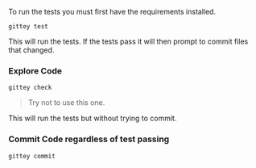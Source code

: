 <!--bl
(filemeta
    (title "Run the tests"))
/bl-->

To run the tests you must first have the requirements installed.

`gittey test`

This will run the tests. If the tests pass it will then prompt to commit files that changed.

### Explore Code

`gittey check`

> Try not to use this one.

This will run the tests but without trying to commit.

### Commit Code regardless of test passing

`gittey commit`